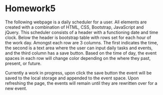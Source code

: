 # Homework5

The following webpage is a daily scheduler for a user.  All elements are created with a combination of HTML, CSS, Bootstrap, JavaScript and jQuery.  This scheduler consists of a header with a functioning date and time clock.  Below the header is bootstrap table with rows set for each hour of the work day.  Amongst each row are 3 columns.  The first indicates the time, the second is a text area where the user can input daily tasks and events, and the third column has a save button.  Based on the time of day, the event spaces in each row will change color depending on the where they past, present, or future.  

Currently a work in progress, upon click the save button the event will be saved to the local storage and appended to the event space.  Upon refreshing the page, the events will remain until they are rewritten over for a new event.   
